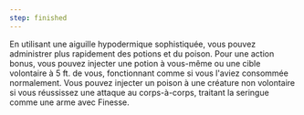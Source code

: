 ```yaml
---
step: finished
---
```

En utilisant une aiguille hypodermique sophistiquée, vous pouvez administrer plus rapidement des potions et du poison. Pour une action bonus, vous pouvez injecter une potion à vous-même ou une cible volontaire à 5 ft. de vous, fonctionnant comme si vous l'aviez consommée normalement. Vous pouvez injecter un poison à une créature non volontaire si vous réussissez une attaque au corps-à-corps, traitant la seringue comme une arme avec Finesse.